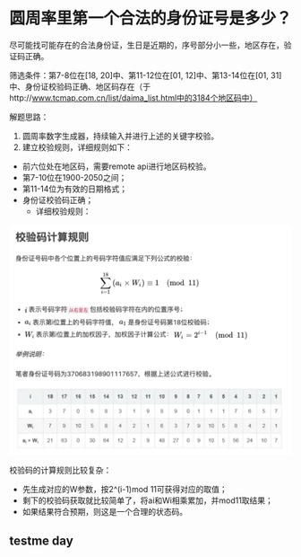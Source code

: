 # 圆周率里第一个合法的身份证号是多少？

尽可能找可能存在的合法身份证，生日是近期的，序号部分小一些，地区存在，验证码正确。

筛选条件：第7-8位在[18, 20]中、第11-12位在[01, 12]中、第13-14位在[01, 31]中、身份证校验码正确、地区码存在（于http://www.tcmap.com.cn/list/daima_list.html中的3184个地区码中）


解题思路：
1. 圆周率数字生成器，持续输入并进行上述的关键字校验。
2. 建立校验规则，详细规则如下：
- 前六位处在地区码，需要remote api进行地区码校验。
- 第7-10位在1900-2050之间；
- 第11-14位为有效的日期格式；
- 身份证校验码正确；
    - 详细校验规则：


![Alt text](image.png)

校验码的计算规则比较复杂：
- 先生成对应的W参数，按2^(i-1)mod 11可获得对应的取值；
- 剩下的校验码获取就比较简单了，将ai和Wi相乘累加，并mod11取结果；
- 如果结果符合预期，则这是一个合理的状态码。

## testme  day